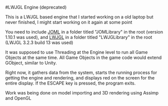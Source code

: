 #LWJGL Engine (deprecated)

This is a LWJGL based engine that I started working on a old laptop but never finished, I might start working on it again at some point

You need to include [JOML](github.com/JOML-CI/JOML) in a folder titled "JOMLibrary" in the root (version 1.10.1 was used), and [LWJGL](lwjgl.org) in a folder titled "LWJGLibrary" in the root (LWJGL 3.2.3 build 13 was used)


It was supposed to use Threading at the Engine level to run all Game Objects at the same time. All Game Objects in the game code would extend GObject, similar to Unity.

Right now, it gathers data from the system, starts the running process for getting the engine and rendering, and displays red on the screen for the entire display.
If the ESCAPE key is pressed, the program exits.

Work was being done on model importing and 3D rendering using Assimp and OpenGL
